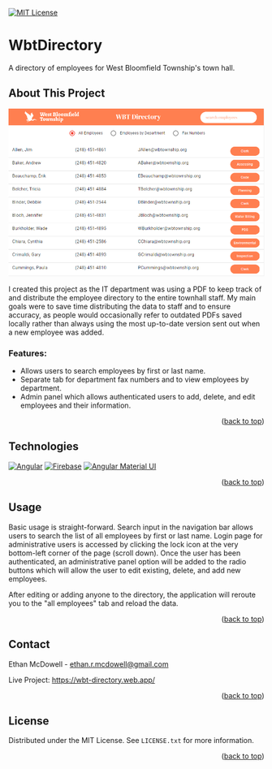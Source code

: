 <a name="readme-top"></a>

[![MIT License][license-shield]][license-url]

# WbtDirectory

A directory of employees for West Bloomfield Township's town hall.

## About This Project

[![Directory Screenshot][directory-screenshot]](https://wbt-directory.web.app/)

I created this project as the IT department was using a PDF to keep track of and distribute the employee directory to the entire townhall staff. My main goals were to save time distributing the data to staff and to ensure accuracy, as people would occasionally refer to outdated PDFs saved locally rather than always using the most up-to-date version sent out when a new employee was added.

### Features:

* Allows users to search employees by first or last name.
* Separate tab for department fax numbers and to view employees by department.
* Admin panel which allows authenticated users to add, delete, and edit employees and their information.


<p align="right">(<a href="#readme-top">back to top</a>)</p>

## Technologies

[![Angular][Angular.io]][Angular-url]
[![Firebase][Firebase-icon]][Firebase-url]
[![Angular Material UI][Material-icon]][Material-url]


<p align="right">(<a href="#readme-top">back to top</a>)</p>

## Usage

Basic usage is straight-forward. Search input in the navigation bar allows users to search the list of all employees by first or last name. Login page for administrative users is accessed by clicking the lock icon at the very bottom-left corner of the page (scroll down). Once the user has been authenticated, an administrative panel option will be added to the radio buttons which will allow the user to edit existing, delete, and add new employees.

After editing or adding anyone to the directory, the application will reroute you to the "all employees" tab and reload the data.

<p align="right">(<a href="#readme-top">back to top</a>)</p>

## Contact

Ethan McDowell - ethan.r.mcdowell@gmail.com

Live Project: https://wbt-directory.web.app/

<p align="right">(<a href="#readme-top">back to top</a>)</p>

## License

Distributed under the MIT License. See `LICENSE.txt` for more information.

<p align="right">(<a href="#readme-top">back to top</a>)</p>


[license-shield]: https://img.shields.io/github/license/othneildrew/Best-README-Template.svg?style=for-the-badge
[license-url]: https://github.com/othneildrew/Best-README-Template/blob/master/LICENSE.txt
[directory-screenshot]: ./src/assets/app-example.PNG
[Angular.io]: https://img.shields.io/badge/Angular-DD0031?style=for-the-badge&logo=angular&logoColor=white
[Angular-url]: https://angular.io/
[Firebase-icon]: https://img.shields.io/badge/firebase-ffca28?style=for-the-badge&logo=firebase&logoColor=black
[Firebase-url]: https://firebase.google.com/
[Material-icon]: https://img.shields.io/badge/Material%20UI-007FFF?style=for-the-badge&logo=mui&logoColor=white
[Material-url]: https://material.angular.io/